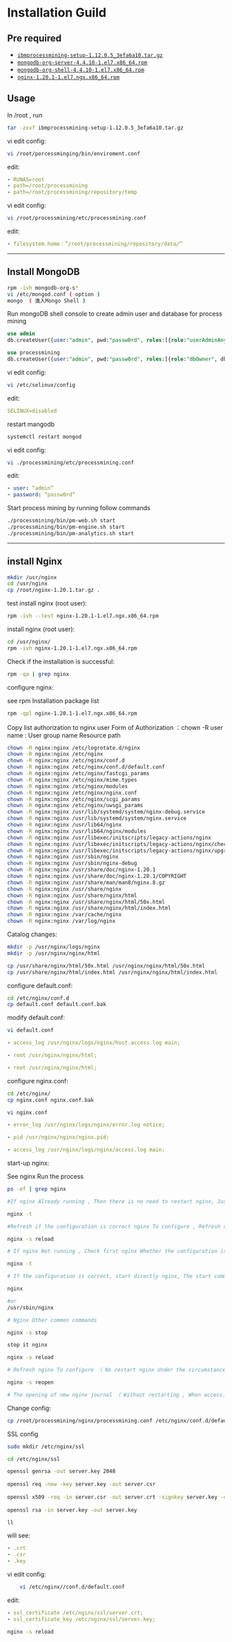 # Installation Guild

## Pre required

- [`ibmprocessmining-setup-1.12.0.5_3efa6a10.tar.gz`]()
- [`mongodb-org-server-4.4.10-1.el7.x86_64.rpm`]()
- [`mongodb-org-shell-4.4.10-1.el7.x86_64.rpm`]()
- [`nginx-1.20.1-1.el7.ngx.x86_64.rpm`]()

## Usage

In /root , run

```bash
tar -zxvf ibmprocessmining-setup-1.12.0.5_3efa6a10.tar.gz
```

vi edit config:

```bash
vi /root/porcessminging/bin/enviroment.conf
```

edit:

```yaml
- RUNAS=root
- path=/root/processmining
- path=/root/processmining/repository/temp
```

vi edit config:

```bash
vi /root/processmining/etc/processmining.conf
```

edit:

```yaml
- filesystem.home：”/root/processmining/repository/data/”
```

---

## Install MongoDB

```bash
rpm -ivh mongodb-org-s*
vi /etc/mongod.conf ( option )
mongo  ( 進入Mongo Shell )
```

Run mongoDB shell console to create admin user and database for process mining

```sql
use admin
db.createUser({user:"admin", pwd:"passw0rd", roles:[{role:"userAdminAnyDatabase", db:"admin"}]})

use processmining
db.createUser({user:"admin", pwd:"passw0rd", roles:[{role:"dbOwner", db:"processmining"}]})
```

vi edit config:

```bash
vi /etc/selinux/config 
```

edit:

```yaml
SELINUX=disabled
```

restart mangodb

```bash
systemctl restart mongod 
```

vi edit config:

```bash
vi ./processmining/etc/processmining.conf
```

edit:

```yaml
- user: “admin”
- password: “passw0rd”
```

Start process mining by running follow commands

```bash
./processmining/bin/pm-web.sh start
./processmining/bin/pm-engine.sh start
./processmining/bin/pm-analytics.sh start
```

---

## install Nginx

```bash
mkdir /usr/nginx
cd /usr/nginx
cp /root/nginx-1.20.1.tar.gz .
```

test install nginx (root user):

```bash
rpm -ivh --test nginx-1.20.1-1.el7.ngx.x86_64.rpm
```

install nginx (root user):

```bash
cd /usr/nginx/
rpm -ivh nginx-1.20.1-1.el7.ngx.x86_64.rpm
```

Check if the installation is successful:

```bash
rpm -qa | grep nginx
```

configure nginx:

see rpm Installation package list

```bash
rpm -qpl nginx-1.20.1-1.el7.ngx.x86_64.rpm
```

Copy list authorization to nginx user
Form of Authorization ：chown -R user name : User group name Resource path

```bash
chown -R nginx:nginx /etc/logrotate.d/nginx
chown -R nginx:nginx /etc/nginx
chown -R nginx:nginx /etc/nginx/conf.d
chown -R nginx:nginx /etc/nginx/conf.d/default.conf
chown -R nginx:nginx /etc/nginx/fastcgi_params
chown -R nginx:nginx /etc/nginx/mime.types
chown -R nginx:nginx /etc/nginx/modules
chown -R nginx:nginx /etc/nginx/nginx.conf
chown -R nginx:nginx /etc/nginx/scgi_params
chown -R nginx:nginx /etc/nginx/uwsgi_params
chown -R nginx:nginx /usr/lib/systemd/system/nginx-debug.service
chown -R nginx:nginx /usr/lib/systemd/system/nginx.service
chown -R nginx:nginx /usr/lib64/nginx
chown -R nginx:nginx /usr/lib64/nginx/modules
chown -R nginx:nginx /usr/libexec/initscripts/legacy-actions/nginx
chown -R nginx:nginx /usr/libexec/initscripts/legacy-actions/nginx/check-reload
chown -R nginx:nginx /usr/libexec/initscripts/legacy-actions/nginx/upgrade
chown -R nginx:nginx /usr/sbin/nginx
chown -R nginx:nginx /usr/sbin/nginx-debug
chown -R nginx:nginx /usr/share/doc/nginx-1.20.1
chown -R nginx:nginx /usr/share/doc/nginx-1.20.1/COPYRIGHT
chown -R nginx:nginx /usr/share/man/man8/nginx.8.gz
chown -R nginx:nginx /usr/share/nginx
chown -R nginx:nginx /usr/share/nginx/html
chown -R nginx:nginx /usr/share/nginx/html/50x.html
chown -R nginx:nginx /usr/share/nginx/html/index.html
chown -R nginx:nginx /var/cache/nginx
chown -R nginx:nginx /var/log/nginx
```

Catalog changes:

```bash
mkdir -p /usr/nginx/logs/nginx
mkdir -p /usr/nginx/nginx/html

cp /usr/share/nginx/html/50x.html /usr/nginx/nginx/html/50x.html
cp /usr/share/nginx/html/index.html /usr/nginx/nginx/html/index.html
```

configure default.conf:

```bash
cd /etc/nginx/conf.d
cp default.conf default.conf.bak
```

modify default.conf:

```bash
vi default.conf
```

```yaml
- access_log /usr/nginx/logs/nginx/host.access.log main;

- root /usr/nginx/nginx/html;

- root /usr/nginx/nginx/html;
```

configure nginx.conf:

```bash
cd /etc/nginx/
cp nginx.conf nginx.conf.bak
```

```bash
vi nginx.conf
```

```yaml
- error_log /usr/nginx/logs/nginx/error.log notice;

- pid /usr/nginx/nginx/nginx.pid;

- access_log /usr/nginx/logs/nginx/access.log main;
```

start-up nginx:

See nginx Run the process

```bash
ps -ef | grep nginx
```

```bash
#If nginx Already running , Then there is no need to restart nginx, Just refresh nginx The configuration can be , Check before refreshing the configuration nginx Whether the configuration is correct , Check the order:

nginx -t

#Refresh if the configuration is correct nginx To configure , Refresh command

nginx -s reload
```

```bash
# If nginx Not running , Check first nginx Whether the configuration is correct , Check the order:

nginx -t

# If the configuration is correct, start directly nginx, The start command is:

nginx

#or
/usr/sbin/nginx
```

```bash
# Nginx Other common commands

nginx -s stop 

stop it nginx

nginx -s reload 

# Refresh nginx To configure （ No restart nginx Under the circumstances , Reload latest nginx The configuration file ）

nginx -s reopen 

# The opening of new nginx journal （ Without restarting , When access.log When the log file does not exist, the corresponding log file will be generated ）
```

Change config:

```bash
cp /root/processmining/nginx/processmining.conf /etc/nginx/conf.d/default.conf
```

SSL config

```bash
sudo mkdir /etc/nginx/ssl

cd /etc/nginx/ssl

openssl genrsa -out server.key 2048
    
openssl req -new -key server.key -out server.csr
    
openssl x509 -req -in server.csr -out server.crt -signkey server.key -days 3650
    
openssl rsa -in server.key -out server.key

ll
```

will see:

```yaml
- .crt
- .csr
- .key 
```

vi edit config:

```bash
    vi /etc/nginx//conf.d/default.conf
```

edit:

```yaml
- ssl_certificate /etc/nginx/ssl/server.crt;
- ssl_certificate_key /etc/nginx/ssl/server.key;
```

```bash
nginx -s reload
```
